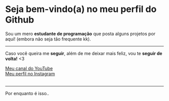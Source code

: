 <h1>Seja bem-vindo(a) no meu perfil do Github</h1>
<p>Sou um mero <strong>estudante de programação</strong> que posta alguns projetos por aqui! (embora não seja tão frequente kk).</p><hr>
<p>Caso você queira me <strong>seguir</strong>, além de me deixar mais feliz, vou te <strong>seguir de volta!</strong> <3</p>
<span><a href="https://www.instagram.com/tarcitani2/">Meu canal do YouTube</a></span><br>
<span><a href="https://www.instagram.com/tarcitani2/">Meu perfil no Instagram</a></span><br><br><hr>
<p>Por enquanto é isso..</p>

